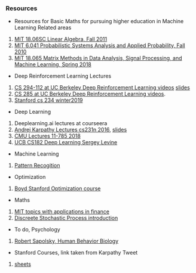 ### Resources
* Resources for Basic Maths for pursuing higher education in Machine Learning Related areas
1. [MIT 18.06SC Linear Algebra, Fall 2011](https://www.youtube.com/playlist?list=PL221E2BBF13BECF6C)   
2. [MIT 6.041 Probabilistic Systems Analysis and Applied Probability, Fall 2010](https://www.youtube.com/playlist?list=PLUl4u3cNGP60A3XMwZ5sep719_nh95qOe)  
3. [MIT 18.065 Matrix Methods in Data Analysis, Signal Processing, and Machine Learning, Spring 2018](https://www.youtube.com/playlist?list=PLUl4u3cNGP63oMNUHXqIUcrkS2PivhN3k)
* Deep Reinforcement Learning Lectures
1. [CS 294-112 at UC Berkeley Deep Reinforcement Learning videos](https://www.youtube.com/playlist?list=PLkFD6_40KJIxJMR-j5A1mkxK26gh_qg37)  [slides](http://rail.eecs.berkeley.edu/deeprlcourse-fa18/)
2. [CS 285 at UC Berkeley Deep Reinforcement Learning videos](https://www.youtube.com/playlist?list=PLkFD6_40KJIwhWJpGazJ9VSj9CFMkb79A). 
3. [Stanford cs 234 winter2019](https://www.youtube.com/playlist?list=PLoROMvodv4rOSOPzutgyCTapiGlY2Nd8u)
* Deep Learning  
1. Deeplearning.ai lectures at courseera
2. [Andrej Karpathy Lectures cs231n 2016](https://www.youtube.com/playlist?list=PLkt2uSq6rBVctENoVBg1TpCC7OQi31AlC), [slides](http://cs231n.stanford.edu/2016/syllabus.html) 
3. [CMU Lectures 11-785 2018](https://www.youtube.com/playlist?list=PLp-0K3kfddPwJBJ4Q8We-0yNQEG0fZrSa)
4. [UCB CS182 Deep Learning Sergey Levine](https://www.youtube.com/playlist?list=PL_iWQOsE6TfVmKkQHucjPAoRtIJYt8a5A)

* Machine Learning
1. [Pattern Recogition](https://www.youtube.com/playlist?list=PLbMVogVj5nJSlpmy0ni_5-RgbseafOViy)

* Optimization  
1. [Boyd Stanford Optimization course](https://www.youtube.com/watch?v=McLq1hEq3UY&list=PL3940DD956CDF0622)

* Maths
1. [MIT topics with applications in finance](https://ocw.mit.edu/courses/mathematics/18-s096-topics-in-mathematics-with-applications-in-finance-fall-2013/video-lectures/)
2. [Discreete Stochastic Process introduction](https://www.youtube.com/watch?v=TuTmC8aOQJE&t=2063s)

* To do, Psychology
1. [Robert Sapolsky, Human Behavior Biology](https://www.youtube.com/playlist?list=PL150326949691B199)  

* Stanford Courses, link taken from Karpathy Tweet
1. [sheets](https://docs.google.com/spreadsheets/d/1zfw8nPvJeewxcFUBpKUKmAVE8PjnJI7H0CKimdQXxr0/edit#gid=0)

